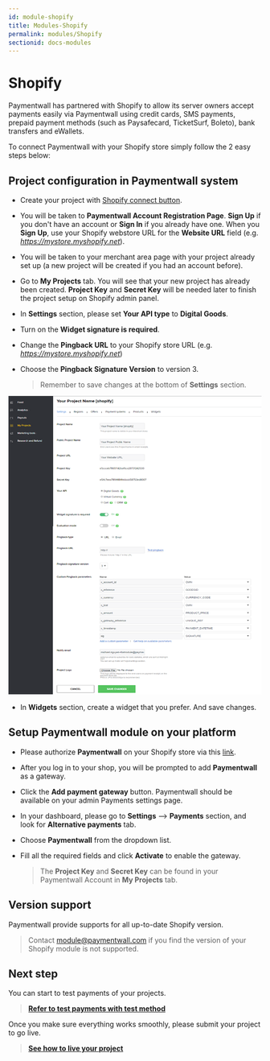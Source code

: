 ```yaml
---
id: module-shopify
title: Modules-Shopify
permalink: modules/Shopify
sectionid: docs-modules
---
```


# Shopify

Paymentwall has partnered with Shopify to allow its server owners accept payments easily via Paymentwall using credit cards, SMS payments, prepaid payment methods (such as Paysafecard, TicketSurf, Boleto), bank transfers and eWallets.

To connect Paymentwall with your Shopify store simply follow the 2 easy steps below:

## Project configuration in Paymentwall system
* Create your project with [Shopify connect button](https://api.paymentwall.com/developers/connect?source=shopify).

* You will be taken to **Paymentwall Account Registration Page**. **Sign Up** if you don't have an account or **Sign In** if you already have one. When you **Sign Up**, use your Shopify webstore URL for the **Website URL** field (e.g. *https://mystore.myshopify.net*).

* You will be taken to your merchant area page with your project already set up (a new project will be created if you had an account before).

* Go to **My Projects** tab. You will see that your new project has already been created. **Project Key** and **Secret Key** will be needed later to finish the project setup on Shopify admin panel.

* In **Settings** section, please set **Your API type** to  **Digital Goods**.

* Turn on the **Widget signature is required**.

* Change the **Pingback URL** to your Shopify store URL (e.g. *https://mystore.myshopify.net*)

* Choose the **Pingback Signature Version** to version 3.

  > Remember to save changes at the bottom of **Settings** section.

<div class="docs-img">
    <img src="/textures/pic/payments/platform/shopify.png">
</div>

* In **Widgets** section, create a widget that you prefer. And save changes.

## Setup Paymentwall module on your platform
* Please authorize **Paymentwall** on your Shopify store via this [link](https://www.shopify.com/login?redirect=authorize_gateway%2F1030414). 

* After you log in to your shop, you will be prompted to add **Paymentwall** as a gateway. 

* Click the **Add payment gateway** button. Paymentwall should be available on your admin Payments settings page.

* In your dashboard, please go to **Settings** --> **Payments** section, and look for **Alternative payments** tab.

* Choose **Paymentwall** from the dropdown list.

* Fill all the required fields and click **Activate** to enable the gateway.

  > The **Project Key** and **Secret Key** can be found in your Paymentwall Account in **My Projects** tab.


## Version support

Paymentwall provide supports for all up-to-date Shopify version.

> Contact [module@paymentwall.com](mailto:module@paymentwall.com) if you find the version of your Shopify module is not supported.


## Next step

You can start to test payments of your projects.

> **[Refer to test payments with test method](/sandbox/test-payment)**

Once you make sure everything works smoothly, please submit your project to go live.

> **[See how to live your project](/development/review-home)**
